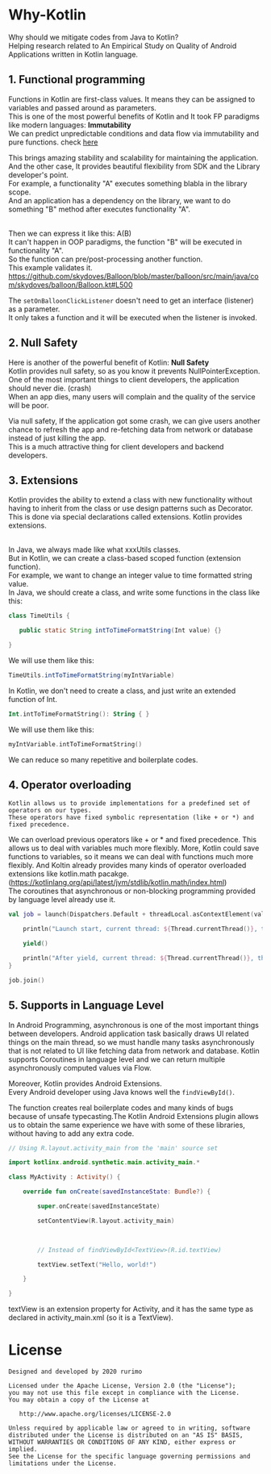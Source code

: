 # Why-Kotlin
Why should we mitigate codes from Java to Kotlin? <br>
Helping research related to An Empirical Study on Quality of Android Applications written in Kotlin language.

## 1. Functional programming

Functions in Kotlin are first-class values. It means they can be assigned to variables and passed around as parameters. <br>
This is one of the most powerful benefits of Kotlin and It took FP paradigms like modern languages: __Immutability__ 
<br>We can predict unpredictable conditions and data flow via immutability and pure functions. 
check [here](https://sidburn.github.io/blog/2016/03/14/immutability-and-pure-functions) <br>

This brings amazing stability and scalability for maintaining the application. <br>
And the other case, It provides beautiful flexibility from SDK and the Library developer's point.<br>
For example, a functionality "A" executes something blabla in the library scope.<br>
And an application has a dependency on the library, we want to do something "B" method after executes functionality "A".<br><br>

Then we can express it like this: A(B) <br>
It can't happen in OOP paradigms, the function "B" will be executed in functionality "A".<br>
So the function can pre/post-processing another function.<br>
This example validates it.
https://github.com/skydoves/Balloon/blob/master/balloon/src/main/java/com/skydoves/balloon/Balloon.kt#L500 <br>

The `setOnBalloonClickListener` doesn't need to get an interface (listener) as a parameter.<br>
It only takes a function and it will be executed when the listener is invoked.

## 2. Null Safety
Here is another of the powerful benefit of Kotlin: __Null Safety__ <br> 
Kotlin provides null safety, so as you know it prevents NullPointerException.<br>
One of the most important things to client developers, the application should never die. (crash)<br>
When an app dies, many users will complain and the quality of the service will be poor.

Via null safety, If the application got some crash, we can give users another chance to refresh the app and re-fetching data from network or database instead of just killing the app.<br>
This is a much attractive thing for client developers and backend developers. 

## 3. Extensions
Kotlin provides the ability to extend a class with new functionality without having to inherit from the class or use design patterns such as Decorator. This is done via special declarations called extensions. Kotlin provides extensions. <br><br>

In Java, we always made like what xxxUtils classes.<br>
But in Kotlin, we can create a class-based scoped function (extension function).<br>
For example, we want to change an integer value to time formatted string value.<br>
In Java, we should create a class, and write some functions in the class like this: 

```java
class TimeUtils {

   public static String intToTimeFormatString(Int value) {} 

}

```

We will use them like this:
```java
TimeUtils.intToTimeFormatString(myIntVariable)
```

In Kotlin, we don't need to create a class, and just write an extended function of Int.
```kt
Int.intToTimeFormatString(): String { }
```
 
We will use them like this:
```kt
myIntVariable.intToTimeFormatString() 
```
We can reduce so many repetitive and boilerplate codes.


## 4. Operator overloading 

```
Kotlin allows us to provide implementations for a predefined set of operators on our types.
These operators have fixed symbolic representation (like + or *) and fixed precedence.
```

We can overload previous operators like + or * and fixed precedence. This allows us to deal with variables much more flexibly. More, Kotlin could save functions to variables, so it means we can deal with functions much more flexibly. And Koltin already provides many kinds of operator overloaded extensions like kotlin.math pacakge. (https://kotlinlang.org/api/latest/jvm/stdlib/kotlin.math/index.html)
<br>
The coroutines that asynchronous or non-blocking programming provided by language level already use it. 

```kt
val job = launch(Dispatchers.Default + threadLocal.asContextElement(value = "launch")) {

    println("Launch start, current thread: ${Thread.currentThread()}, thread local value: '${threadLocal.get()}'")

    yield()

    println("After yield, current thread: ${Thread.currentThread()}, thread local value: '${threadLocal.get()}'")
}

job.join()
```


## 5. Supports in Language Level 

In Android Programming, asynchronous is one of the most important things between developers. Android application task basically draws UI related things on the main thread, so we must handle many tasks asynchronously that is not related to UI like fetching data from network and database. Kotlin supports Coroutines in language level and we can return multiple asynchronously computed values via Flow.<br>

Moreover, Kotlin provides Android Extensions.<br>
Every Android developer using Java knows well the `findViewById()`.<br>

The function creates real boilerplate codes and many kinds of bugs because of unsafe typecasting.The Kotlin Android Extensions plugin allows us to obtain the same experience we have with some of these libraries, without having to add any extra code.

```kt
// Using R.layout.activity_main from the 'main' source set

import kotlinx.android.synthetic.main.activity_main.*

class MyActivity : Activity() {

    override fun onCreate(savedInstanceState: Bundle?) {

        super.onCreate(savedInstanceState)

        setContentView(R.layout.activity_main)

        

        // Instead of findViewById<TextView>(R.id.textView)

        textView.setText("Hello, world!")

    }

}
```

textView is an extension property for Activity, and it has the same type as declared in activity_main.xml (so it is a TextView).

# License
```
Designed and developed by 2020 rurimo

Licensed under the Apache License, Version 2.0 (the "License");
you may not use this file except in compliance with the License.
You may obtain a copy of the License at

   http://www.apache.org/licenses/LICENSE-2.0

Unless required by applicable law or agreed to in writing, software
distributed under the License is distributed on an "AS IS" BASIS,
WITHOUT WARRANTIES OR CONDITIONS OF ANY KIND, either express or implied.
See the License for the specific language governing permissions and
limitations under the License.
```
